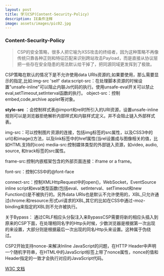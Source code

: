 ```yaml
---
layout: post
title: 学习CSP(Content-Security-Policy)
description: IE条件注释
image: assets/images/pic02.jpg
---
```


### Content-Security-Policy

> CSP的安全策略，很多人把它喻为XSS攻击的终结者，因为这种策略不再像传统只靠各种正则和特征匹配来识别跨站攻击Payload，而是直接从协议层把一些存在安全隐患的用法默认给干掉了，把同源同域更发挥到了极致。

CSP策略在默认的情况下是不允许使用data URIs资源的,如果要使用，那么需要显示的指定,比如:img-src 'self' data:script-src：在处理脚本资源的时候设置"unsafe-inline"可以阻止内联Js代码的执行。使用unsafe-eval开关可以禁止eval,setTimeout,setInterval函数的执行。
object-src：控制embed,code,archive applet等对象。

 **style-src** ：会控制样式表@import和rel时所引入的URI资源，设置unsafe-inline规则可以是浏览器拒绝解析内部样式和内联样式定义。并不会阻止链入外部样式表。

img-src：可以控制图片资源的连接，包括img标签的src属性，以及CSS3中的url()和image()方法，以及link标签中的href属性(当rel设置成与图像相关的值，比如HTML支持的icon)
media-src:控制媒体类型的外部链入资源，如video, audio, source, 和track标签的src属性。

frame-src:控制内嵌框架包含的外部页面连接：iframe or a frame。

font-src：控制CSS中的@font-face

connect-src：控制XMLHttpRequest中的open()，WebSocket，EventSource
inline script和eval类型函数(包括eval、setInterval、setTimeout和new Function())是不被执行的。另外data URIs也是默认不允许使用的，XBL,只允许通过chrome:和resource:形式uri请求的XBL,其它的比如在CSS中通过-moz-binding来指定的XBL则不允许被执行。

关于Bypass：
通过CRLF相应头分裂注入来BypassCSP需要将新的相应头插入到原来的CSP下面，在处理相同名字的Http头时候，少数浏览器是根据第一次出现的来设置，大部分则是根据最后一次出现的同名Http头来设置。这种属于伪绕过。


CSP2开始支持nonce-来解决Inline JavaScript的问题，在HTTP Header中声明一个随机字符串，在HTML中的JavaScript标签上带了nonce属性，nonce的值和Header指定的一致才会执行对应的JavaScript代码。


[W3C 文档](https://www.w3.org/html/ig/zh/wiki/CSP)

